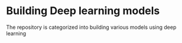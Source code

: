 # Building Deep learning models

The repository is categorized into building various models using deep learning

